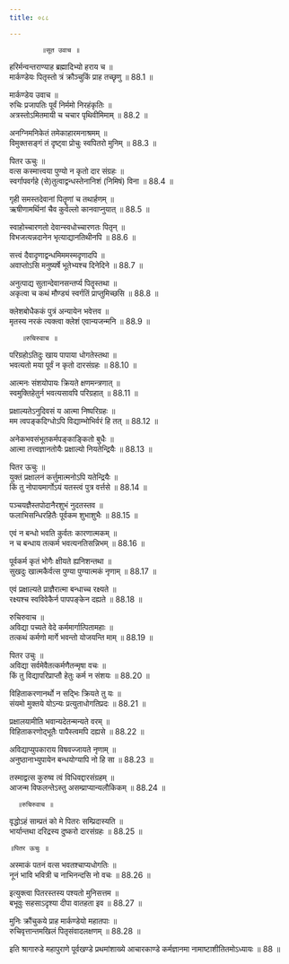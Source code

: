 ```yaml
---
title: ०८८

---
```

            ॥सूत उवाच ॥  
हरिर्मन्वन्तराण्याह ब्रह्मादिभ्यो हराय च ॥  
मार्कण्डेयः पितृस्तो त्रं क्रौञ्चुकिं प्राह तच्छृणु ॥ 88.1 ॥  
  
मार्कण्डेय उवाच ॥  
रुचिः प्रजापतिः पूर्वं निर्ममो निरहंकृतिः ॥  
अत्रस्तोऽमितमायी च चचार पृथिवीमिमाम् ॥ 88.2 ॥  
  
अनग्निमनिकेतं तमेकाहारमनाश्रमम् ॥  
विमुक्तसङ्गं तं दृष्ट्वा प्रोचुः स्वपितरो मुनिम् ॥ 88.3 ॥  
  
पितर ऊचुः ॥  
वत्स कस्मात्त्वया पुण्यो न कृतो दार संग्रहः ॥  
स्वर्गापवर्गहे (से)तुत्वाद्वन्धस्तेनानिशं (निमिषं) विना ॥ 88.4 ॥  
  
गृही समस्तदेवानां पितॄणां च तथार्हणम् ॥  
ऋषीणामर्थिनां चैव कुर्वल्लो कानवाप्नुयात् ॥ 88.5 ॥  
  
स्वाहोच्चारणतो देवान्स्वधोच्चारणतः पितृन् ॥  
विभजत्यन्नदानेन भृत्याद्यानतिथीनपि ॥ 88.6 ॥  
  
सत्त्वं दैवादृणाद्वन्धमिममस्मदृणादपि ॥  
अवाप्तोऽसि मनुष्यर्षे भूतेभ्यश्च दिनेदिने ॥ 88.7 ॥  
  
अनुत्पाद्य सुतान्देवानसन्तर्प्य पितॄस्तथा ॥  
अकृत्वा च कथं मौण्ड्यं स्वर्गतिं प्राप्तुमिच्छसि ॥ 88.8 ॥  
  
क्लेशबोधैककं पुत्रं अन्यायेन भवेत्तव ॥  
मृतस्य नरकं त्यक्त्वा क्लेशं एवान्यजन्मनि ॥ 88.9 ॥  
  
       ॥रुचिरुवाच ॥  
परिग्रहोऽतिदुः खाय पापाया धोगतेस्तथा ॥  
भवत्यतो मया पूर्वं न कृतो दारसंग्रहः ॥ 88.10 ॥  
  
आत्मनः संशयोपायः क्रियते क्षणमन्त्रणात् ॥  
स्वमुक्तिहेतुर्न भवत्यसावपि परिग्रहात् ॥ 88.11 ॥  
  
प्रक्षाल्यतेऽनुदिवसं य आत्मा निष्परिग्रहः ॥  
मम त्वपङ्कदिग्धोऽपि विद्याम्भोभिर्वरं हि तत् ॥ 88.12 ॥  
  
अनेकभवसंभूतकर्मपङ्काङ्कितो बुधैः ॥  
आत्मा तत्त्वज्ञानतोयैः प्रक्षाल्यो नियतेन्द्रियैः ॥ 88.13 ॥  
  
पितर ऊचुः ॥  
युक्तं प्रक्षालनं कर्त्तुमात्मनोऽपि यतेन्द्रियैः ॥  
किं तु नोपायमार्गोऽयं यतस्त्वं पुत्र वर्त्तसे ॥ 88.14 ॥  
  
पञ्चयज्ञैस्तपोदानैरशुभं नुदतस्तव ॥  
फलाभिसन्धिरहितैः पूर्वकम शुभाशुभैः ॥ 88.15 ॥  
  
एवं न बन्धो भवति कुर्वतः कारणात्मकम् ॥  
न च बन्धाय तत्कर्म भवत्यनतिसन्निभम् ॥ 88.16 ॥  
  
पूर्वकर्म कृतं भोगैः क्षीयते ह्यनिशन्तथा ॥  
सुखदुः खात्मकैर्वत्स पुण्या पुण्यात्मकं नृणाम् ॥ 88.17 ॥  
  
एवं प्रक्षाल्यते प्राज्ञैरात्मा बन्धाच्च रक्ष्यते ॥  
रक्ष्यश्च स्वविवेकैर्न पापपङ्केन दह्यते ॥ 88.18 ॥  
  
रुचिरुवाच ॥  
अविद्या पच्यते वेदे कर्ममार्गात्पितामहाः ॥  
तत्कथं कर्मणो मार्गे भवन्तो योजयन्ति माम् ॥ 88.19 ॥  
  
पितर उचुः ॥  
अविद्या सर्वमेवैतत्कर्मणैतन्मृषा वचः ॥  
किं तु विद्यापरिप्राप्तौ हेतुः कर्म न संशयः ॥ 88.20 ॥  
  
विहिताकरणानर्थो न सद्भिः क्रियते तु यः ॥  
संयमो मुक्तये योऽन्यः प्रत्युताधोगतिप्रदः ॥ 88.21 ॥  
  
प्रक्षालयामीति भवान्यदेतन्मन्यते वरम् ॥  
विहिताकरणोद्भूतैः पापैस्त्वमपि दह्यसे ॥ 88.22 ॥  
  
अविद्याप्युपकाराय विषवज्जायते नृणाम् ॥  
अनुष्ठानाभ्युपायेन बन्धयोग्यापि नो हि सा ॥ 88.23 ॥  
  
तस्माद्वत्स कुरुष्व त्वं विधिवद्दारसंग्रहम् ॥  
आजन्म विफलन्तेऽस्तु असम्प्राप्यान्यलौकिकम् ॥ 88.24 ॥  
  
      ॥रुचिरुवाच ॥  
वृद्धोऽहं साम्प्रतं को मे पितरः सम्प्रिदास्यति ॥  
भार्यान्तथा दरिद्रस्य दुष्करो दारसंग्रहः ॥ 88.25 ॥  
  
    ॥पितर ऊचुः ॥  
अस्माकं पतनं वत्स भवतश्चाप्यधोगतिः ॥  
नूनं भावि भवित्री च नाभिनन्दसि नो वचः ॥ 88.26 ॥  
  
इत्युक्त्वा पितरस्तस्य पश्यतो मुनिसत्तम ॥  
बभूवुः सहसाऽदृश्या दीपा वातहता इव ॥ 88.27 ॥  
  
मुनिः क्रौंचुकये प्राह मार्कण्डेयो महातपाः ॥  
रुचिवृत्तान्तमखिलं पितृसंवादलक्षणम् ॥ 88.28 ॥  
  
इति श्रागारुडे महापुराणे पूर्वखण्डे प्रथमांशाख्ये आचारकाण्डे कर्मज्ञानमा नामाष्टाशीतितमोऽध्यायः ॥ 88 ॥
